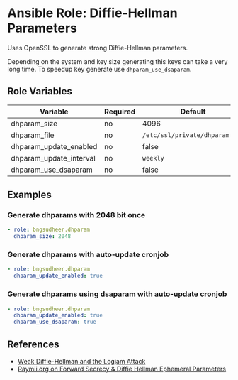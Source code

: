 Ansible Role: Diffie-Hellman Parameters
=======================================

Uses OpenSSL to generate strong Diffie-Hellman parameters.

Depending on the system and key size generating this keys can take a very long time.
To speedup key generate use `dhparam_use_dsaparam`.

Role Variables
--------------

| Variable                | Required | Default                                       |
| ----------------------- | -------- | --------------------------------------------- |
| dhparam_size            | no       | 4096                                          |
| dhparam_file            | no       | `/etc/ssl/private/dhparam.pem`                |
| dhparam_update_enabled  | no       | false                                         |
| dhparam_update_interval | no       | `weekly`                                      |
| dhparam_use_dsaparam    | no       | false                                         |   

Examples
--------

### Generate dhparams with 2048 bit once
```yaml
- role: bngsudheer.dhparam
  dhparam_size: 2048
```

### Generate dhparams with auto-update cronjob
```yaml
- role: bngsudheer.dhparam
  dhparam_update_enabled: true
```

### Generate dhparams using dsaparam with auto-update cronjob
```yaml
- role: bngsudheer.dhparam
  dhparam_update_enabled: true
  dhparam_use_dsaparam: true
```


References
----------

- [Weak Diffie-Hellman and the Logjam Attack](https://weakdh.org/)
- [Raymii.org on Forward Secrecy & Diffie Hellman Ephemeral Parameters](https://raymii.org/s/tutorials/Strong_SSL_Security_On_nginx.html#Forward_Secrecy_&_Diffie_Hellman_Ephemeral_Parameters)
